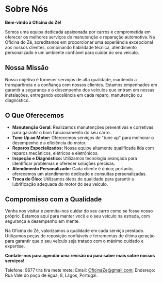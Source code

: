 # Sobre Nós

**Bem-vindo à Oficina do Zé!**

Somos uma equipa dedicada apaixonada por carros e comprometida em oferecer os melhores serviços de manutenção e reparação automotiva. Na Oficina do Zé, acreditamos em proporcionar uma experiência excepcional aos nossos clientes, combinando habilidade técnica, atendimento personalizado e um ambiente confiável para cuidar do seu veículo.

## Nossa Missão

Nosso objetivo é fornecer serviços de alta qualidade, mantendo a transparência e a confiança com nossos clientes. Estamos empenhados em garantir a segurança e o desempenho dos veículos que entram em nossas instalações, entregando excelência em cada reparo, manutenção ou diagnóstico.

## O Que Oferecemos

- **Manutenção Geral:** Realizamos manutenções preventivas e corretivas para garantir o bom funcionamento do seu carro.
- **Tune Up ao Motor:** Oferecemos serviços de "tune up" para melhorar o desempenho e a eficiência do motor.
- **Reparos Especializados:** Nossa equipe altamente qualificada lida com reparos mecânicos, elétricos e eletrônicos.
- **Inspeção e Diagnóstico:** Utilizamos tecnologia avançada para identificar problemas e oferecer soluções precisas.
- **Atendimento Personalizado:** Cada cliente é único; portanto, oferecemos um atendimento dedicado e consultas personalizadas.
- **Troca de Óleo:** Utilizamos óleos de qualidade para garantir a lubrificação adequada do motor do seu veículo.

## Compromisso com a Qualidade

Venha nos visitar e permita-nos cuidar do seu carro como se fosse nosso próprio. Estamos aqui para manter você e o seu veículo na estrada, com segurança e desempenho em mente.

Na Oficina do Zé, valorizamos a qualidade em cada serviço prestado. Utilizamos peças de reposição confiáveis e ferramentas de última geração para garantir que o seu veículo seja tratado com o máximo cuidado e expertise.

**Contate-nos para agendar uma revisão ou para saber mais sobre nossos serviços!**

  Telefone: 9677 tira tira mete mete;
  Email: OficinaZe@gmail.com;
  Endereço: Rua Vale do poço de égua, 8, Lagos, Portugal.
